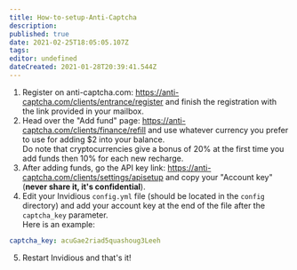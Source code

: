 ```yaml
---
title: How-to-setup-Anti-Captcha
description: 
published: true
date: 2021-02-25T18:05:05.107Z
tags: 
editor: undefined
dateCreated: 2021-01-28T20:39:41.544Z
---
```


1. Register on anti-captcha.com: https://anti-captcha.com/clients/entrance/register and finish the registration with the link provided in your mailbox.
2. Head over the "Add fund" page: https://anti-captcha.com/clients/finance/refill and use whatever currency you prefer to use for adding $2 into your balance.   
Do note that cryptocurrencies give a bonus of 20% at the first time you add funds then 10% for each new recharge.
3. After adding funds, go the API key link: https://anti-captcha.com/clients/settings/apisetup and copy your "Account key" (**never share it, it's confidential**).
4. Edit your Invidious `config.yml` file (should be located in the `config` directory) and add your account key at the end of the file after the `captcha_key` parameter.   
Here is an example:   
```yml
captcha_key: acuGae2riad5quashoug3Leeh
```
5. Restart Invidious and that's it!